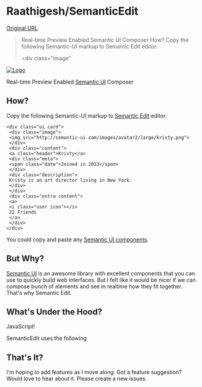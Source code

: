 # Raathigesh/SemanticEdit

[Original URL](https://github.com/Raathigesh/SemanticEdit)

> Real-time Preview Enabled Semantic UI Composer How? Copy the following Semantic-UI markup to Semantic Edit editor. <div class="ui card"> <div class="image"

[![Logo](https://raw.githubusercontent.com/Raathigesh/SemanticEdit/master/assets/SemanticEditLogo.png)](https://raw.githubusercontent.com/Raathigesh/SemanticEdit/master/assets/SemanticEditLogo.png)

Real-time Preview Enabled [Semantic UI](http://semantic-ui.com/) Composer

## [](https://github.com/Raathigesh/SemanticEdit#how)How?

Copy the following Semantic-UI markup to [Semantic Edit](http://semanticedit.meteor.com/) editor.

```
<div class="ui card">
 <div class="image">
 <img src="http://semantic-ui.com/images/avatar2/large/kristy.png">
 </div>
 <div class="content">
 <a class="header">Kristy</a>
 <div class="meta">
 <span class="date">Joined in 2013</span>
 </div>
 <div class="description">
 Kristy is an art director living in New York.
 </div>
 </div>
 <div class="extra content">
 <a>
 <i class="user icon"></i>
 22 Friends
 </a>
 </div>
</div>
```

You could copy and paste any [Semantic UI components](http://semantic-ui.com/elements/button.html).

## [](https://github.com/Raathigesh/SemanticEdit#but-why)But Why?

[Semantic UI](http://semantic-ui.com) is an awesome library with excellent components that you can use to quickly build web interfaces. But I felt like it would be nicer if we can compose bunch of elements and see in realtime how they fit together. That's why Semantic Edit.

## [](https://github.com/Raathigesh/SemanticEdit#whats-under-the-hood)What's Under the Hood?

JavaScript!

SemanticEdit uses the following

## [](https://github.com/Raathigesh/SemanticEdit#thats-it)That's It?

I'm hoping to add features as I move along. Got a feature suggestion? Would love to hear about it. Please create a new issues.

